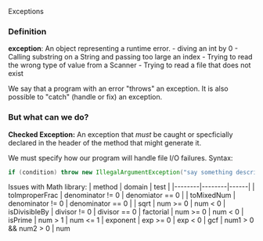Exceptions

### Definition
**exception**: An object representing a runtime error.
	- diving an int by 0
	- Calling substring on a String and passing too large an index
	- Trying to read the wrong type of value from a Scanner
	- Trying to read a file that does not exist

We say that a program with an error "throws" an exception. It is also possible to "catch" (handle or fix) an exception.

### But what can we do?
**Checked Exception:** An exception that *must* be caught or specficially declared in the header of the method that might generate it.

We must specify how our program will handle file I/O failures.
Syntax:
```java
if (condition) throw new IllegalArgumentException("say something descriptive");
```

Issues with Math library:
| method | domain | test |
|--------|--------|------|
| toImproperFrac | denominator != 0 | denomiator == 0 |
| toMixedNum | denominator != 0 | denominator == 0 |
| sqrt | num >= 0 | num < 0
| isDivisibleBy | divisor != 0 | divisor == 0
| factorial | num >= 0 | num < 0
| isPrime | num > 1 | num <= 1
| exponent | exp >= 0 | exp < 0
| gcf | num1 > 0 && num2 > 0 | num
